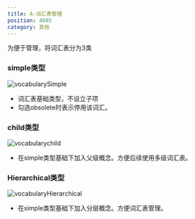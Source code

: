 ```yaml
---
title: A-词汇表管理
position: 4005
category: 其他
---
```

为便于管理，将词汇表分为3类
### simple类型
  ![vocabularySimple](/vocabularySimple.png)
  - 词汇表基础类型，不设立子项
  - 勾选obsolete时表示停用该词汇。
### child类型
  ![vocabularychild](/vocabularychild.png)
  - 在simple类型基础下加入父级概念。方便后续使用多级词汇表。
### Hierarchical类型
  ![vocabularyHierarchical](/vocabularyHierarchical.png)
  - 在simple类型基础下加入分层概念。方便词汇表管理。
